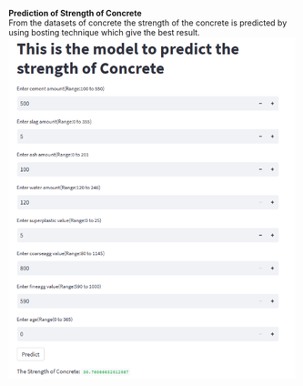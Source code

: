 <b>Prediction of Strength of Concrete</b><br>
From the datasets of concrete the strength of the concrete is predicted by using bosting technique which give the best result.<br>
![Deployment](https://github.com/aaarif796/Concrete-Prediction/blob/main/concretee.png)
 
